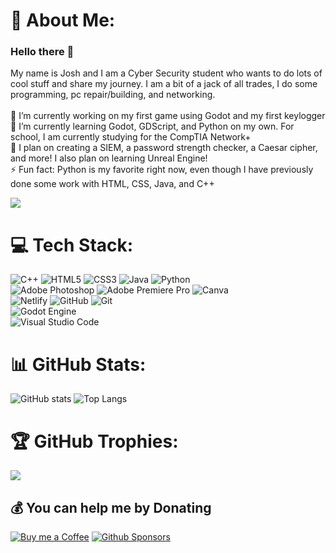 # 💫 About Me:
### Hello there 👋
My name is Josh and I am a Cyber Security student who wants to do lots of cool stuff and share my journey. I am a bit of a jack of all trades, I do some programming, pc repair/building, and networking.<br><br>
🔭 I’m currently working on my first game using Godot and my first keylogger<br>
🌱 I’m currently learning Godot, GDScript, and Python on my own. For school, I am currently studying for the CompTIA Network+<br>
🚀 I plan on creating a SIEM, a password strength checker, a Caesar cipher, and more! I also plan on learning Unreal Engine!<br>
⚡ Fun fact: Python is my favorite right now, even though I have previously done some work with HTML, CSS, Java, and C++

![](https://komarev.com/ghpvc/?username=jocasio99&color=blue)


# 💻 Tech Stack:
![C++](https://img.shields.io/badge/c++-%2300599C.svg?style=for-the-badge&logo=c%2B%2B&logoColor=white) 
![HTML5](https://img.shields.io/badge/html5-%23E34F26.svg?style=for-the-badge&logo=html5&logoColor=white) 
![CSS3](https://img.shields.io/badge/css3-%231572B6.svg?style=for-the-badge&logo=css3&logoColor=white) 
![Java](https://img.shields.io/badge/java-%23ED8B00.svg?style=for-the-badge&logo=openjdk&logoColor=white) 
![Python](https://img.shields.io/badge/python-3670A0?style=for-the-badge&logo=python&logoColor=ffdd54)
<br> 
![Adobe Photoshop](https://img.shields.io/badge/adobe%20photoshop-%2331A8FF.svg?style=for-the-badge&logo=adobe%20photoshop&logoColor=white) 
![Adobe Premiere Pro](https://img.shields.io/badge/Adobe%20Premiere%20Pro-9999FF.svg?style=for-the-badge&logo=Adobe%20Premiere%20Pro&logoColor=white) 
![Canva](https://img.shields.io/badge/Canva-%2300C4CC.svg?style=for-the-badge&logo=Canva&logoColor=white) 
<br> 
![Netlify](https://img.shields.io/badge/netlify-%23000000.svg?style=for-the-badge&logo=netlify&logoColor=#00C7B7) ![GitHub](https://img.shields.io/badge/github-%23121011.svg?style=for-the-badge&logo=github&logoColor=white) ![Git](https://img.shields.io/badge/git-%23F05033.svg?style=for-the-badge&logo=git&logoColor=white)  
![Godot Engine](https://img.shields.io/badge/GODOT-%23FFFFFF.svg?style=for-the-badge&logo=godot-engine)
<br> 
![Visual Studio Code](https://img.shields.io/badge/Visual%20Studio%20Code-0078d7.svg?style=for-the-badge&logo=visual-studio-code&logoColor=white)

# 📊 GitHub Stats:
 ![GitHub stats](https://gh-readme-profile.vercel.app/api?username=Jocasio99&theme=github_dark&border_color=e4e4e4)
 ![Top Langs](https://github-readme-stats.vercel.app/api/top-langs/?username=jocasio99&layout=compact&theme=github_dark)

# 🏆 GitHub Trophies:
 ![](https://github-profile-trophy.vercel.app/?username=jocasio99&theme=onedark&no-frame=true&no-bg=true&margin-w=4)

## 💰 You can help me by Donating
[![Buy me a Coffee](https://img.shields.io/badge/Buy_Me_A_Coffee-FFDD00?style=for-the-badge&logo=buy-me-a-coffee&logoColor=black)](https://buymeacoffee.com/jocasio)
[![Github Sponsors](https://img.shields.io/badge/GitHub-Sponsor-blue?labelColor=302d41&color=f5bde6&logo=github&logoColor=d9e0ee&style=for-the-badge)](https://github.com/sponsors/jocasio99)

  
<!-- Proudly created with GPRM ( https://gprm.itsvg.in ) -->
  
<!--
**jocasio99/jocasio99** is a ✨ _special_ ✨ repository because its `README.md` (this file) appears on your GitHub profile.

Here are some ideas to get you started:


- 🤔 I’m looking for help with ...
- 💬 Ask me about ...
- 📫 How to reach me: ...
- 😄 Pronouns: ...

-->

